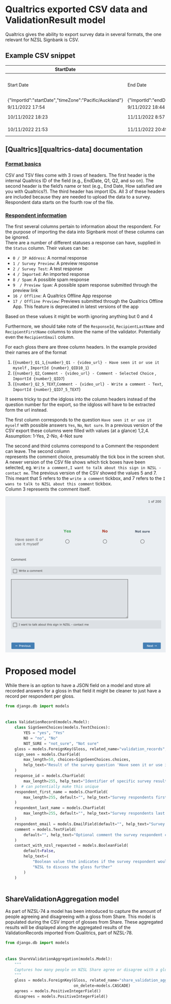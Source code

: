 # Qualtrics exported CSV data and ValidationResult model

Qualtrics gives the ability to export survey data in several formats, 
the one relevant for NZSL Signbank is CSV.

## Example CSV snippet

| StartDate	                                             | EndDate                                              | Status                | IPAddress                | Progress                | Duration (in seconds)   | Finished                | RecordedDate                                              | ResponseId               | RecipientLastName                | RecipientFirstName                | RecipientEmail                | ExternalReference                    | LocationLatitude                | LocationLongitude                | DistributionChannel                | UserLanguage                | Q_BallotBoxStuffing                | 1_Q1_1                                                                                           | 1_Q2                                                                                            | 1_Q2_5_TEXT                                                                                  |
|--------------------------------------------------------|------------------------------------------------------|-----------------------|--------------------------|-------------------------|-------------------------|-------------------------|-----------------------------------------------------------|--------------------------|----------------------------------|-----------------------------------|-------------------------------|--------------------------------------|---------------------------------|----------------------------------|------------------------------------|-----------------------------|------------------------------------|--------------------------------------------------------------------------------------------------|-------------------------------------------------------------------------------------------------|----------------------------------------------------------------------------------------------|
| Start Date                                             | End Date                                             | Response Type         | IP Address               | Progress                | Duration (in seconds)   | Finished                | Recorded Date                                             | Response ID              | Recipient Last Name              | Recipient First Name              | Recipient Email               | External Data Reference              | Location Latitude               | Location Longitude               | Distribution Channel               | User Language               | Q_BallotBoxStuffing                | 1_Q1 - https://vuw.qualtrics.com/CP/File.php?F=F_78nY3cJ9AWK0XtA - Have seen it or use it myself | Comment - https://vuw.qualtrics.com/CP/File.php?F=F_78nY3cJ9AWK0XtA - Comment - Selected Choice | Comment - https://vuw.qualtrics.com/CP/File.php?F=F_78nY3cJ9AWK0XtA - Write a comment - Text |
| {"ImportId":"startDate","timeZone":"Pacific/Auckland"} | {"ImportId":"endDate","timeZone":"Pacific/Auckland"} | {"ImportId":"status"} | {"ImportId":"ipAddress"} | {"ImportId":"progress"} | {"ImportId":"duration"} | {"ImportId":"finished"} | {"ImportId":"recordedDate","timeZone":"Pacific/Auckland"} | {"ImportId":"_recordId"} | {"ImportId":"recipientLastName"} | {"ImportId":"recipientFirstName"} | {"ImportId":"recipientEmail"} | {"ImportId":"externalDataReference"} | {"ImportId":"locationLatitude"} | {"ImportId":"locationLongitude"} | {"ImportId":"distributionChannel"} | {"ImportId":"userLanguage"} | {"ImportId":"Q_BallotBoxStuffing"} | {"ImportId":"1_QID10_1"}                                                                         | {"ImportId":"1_QID7"}                                                                           | {"ImportId":"1_QID7_5_TEXT"}                                                                 |
| 9/11/2022 17:54                                        | 9/11/2022 18:44                                      | 0                     |                          | 100                     | 2987                    | 1                       | 9/11/2022 18:44                                           | R_UMhF6SuJzvtZE2t        | Doe                              | Joe                               |                               |                                      |                                 |                                  | email                              | EN-GB                       |                                    | Not sure                                                                                         | Write a comment	                                                                                | couldn't see the video                                                                       |
| 10/11/2022 18:23                                       | 11/11/2022 8:57                                      | 0                     |                          | 100                     | 52428                   | 1                       | 11/11/2022 8:57                                           | R_3qqXgb2jvWPRPbR        | Name                             | Random                            |                               |                                      |                                 |                                  | email                              | EN-GB                       |                                    | Not sure                                                                                         | Write a comment,I want to talk about this sign in NZSL - contact me                             | video not showing?                                                                           |
| 10/11/2022 21:53                                       | 11/11/2022 20:49                                     | 0                     |                          | 100                     | 82586                   | 1                       | 11/11/2022 20:49                                          | R_3MrPivulGQ6TJmk        | Someone                          | Else                              |                               |                                      |                                 |                                  | email                              | EN-GB                       |                                    | Yes                                                                                              | Write a comment	                                                                                | I think only one sign for abbreviation - ticked yes but can't see video                      |

## [Qualtrics][qualtrics-data] documentation
### [Format basics][format-basics]

CSV and TSV files come with 3 rows of headers. The first header is the internal Qualtrics ID of 
the field (e.g., EndDate, Q1, Q2, and so on). The second header is the field’s name or text 
(e.g., End Date, How satisfied are you with Qualtrics?). The third header has import IDs. All 3 
of these headers are included because they are needed to upload the data to a survey. Respondent 
data starts on the fourth row of the file.  

### [Respondent information][respondent-information]
The first several columns pertain to information about the respondent. For the purpose of 
importing the data into Signbank most of these columns can be ignored.  
There are a number of different statuses a response can have, supplied in the `Status` column. 
Their values can be:

- `0 / IP Address`: A normal response
- `1 / Survey Preview`: A preview response 
- `2 / Survey Test`: A test response 
- `4 / Imported`: An imported response 
- `8 / Spam`: A possible spam response 
- `9  / Preview Spam`: A possible spam response submitted through the preview link 
- `16 / Offline`: A Qualtrics Offline App response 
- `17 / Offline Preview`: Previews submitted through the Qualtrics Offline App. This feature is deprecated in latest versions of the app

Based on these values it might be worth ignoring anything but 0 and 4

Furthermore, we should take note of the `ResponseId`, `RecipientLastName` and `RecipientFirstName` columns to 
store the name of the validator. Potentially even the `RecipientEmail` column.

For each gloss there are three column headers. In the example provided their names are of the 
format 
1. (`{number}_Q1_1`,`{number}_Q1 - {video_url} - Have seen it or use it myself` , `ImportId {number}_QID10_1`)
2. (`{number}_Q2`, `Comment - {video_url} - Comment - Selected Choice` , `ImportId {number}_QID7`)
3. (`{number}_Q2_5_TEXT`,`Comment - {video_url} - Write a comment - Text`, `ImportId {number}_QID7_5_TEXT`) 

It seems tricky to put the idgloss into the column headers instead of the question number for the 
export, so the idgloss will have to be extracted form the url instead.

The first column corresponds to the question `Have seen it or use it myself` with possible answers 
`Yes`, `No`, `Not sure`. 
In a previous version of the CSV export these columns were filled with values (at a glance) 1,2,4.  
Assumption: 1-Yes, 2-No, 4-Not sure

The second and third columns correspond to a Comment the respondent can leave. The second column  
represents the comment choice, presumably the tick box in the screen shot. 
A newer version of the CSV file shows which tick boxes have been selected, eg. 
`Write a comment,I want to talk about this sign in NZSL - contact me`.
The previous version of the CSV showed the values 5 and 7. This meant that 5 refers to the `write a comment` tickbox, and 7 refers to 
the `I wans to talk to NZSL about this comment` tickbox.  
Column 3 represents the comment itself.

![screenshot][qualitrics-screenshot]

# Proposed model

While there is an option to have a JSON field on a model and store all recorded answers for a 
gloss in that field it might be cleaner to just have a record per respondent per gloss.

```python
from django.db import models


class ValidationRecord(models.Model):
    class SignSeenChoices(models.TextChoices):
        YES = "yes", "Yes"
        NO = "no", "No"
        NOT_SURE = "not_sure", "Not sure"
    gloss = models.ForeignKey(Gloss, related_name="validation_records", on_delete=models.CASCADE)
    sign_seen = models.CharField(
        max_length=50, choices=SignSeenChoices.choices,
        help_text="Result of the survey question 'Have seen it or use it myself'"
    )
    response_id = models.CharField(
        max_length=255, help_text="Identifier of specific survey result in Qualitrics"
    )  # can potentially make this unique
    respondent_first_name = models.CharField(
        max_length=255, default="", help_text="Survey respondents first name"
    )
    respondent_last_name = models.CharField(
        max_length=255, default="", help_text="Survey respondents last name"
    )
    respondent_email = models.EmailField(default="", help_text="Survey respondents email")
    comment = models.TextField(
        default="", help_text="Optional comment the survey respondent can leave about the gloss"
    )
    contact_with_nzsl_requested = models.BooleanField(
        default=False,
        help_text=(
            "Boolean value that indicates if the survey respondent would like to be contacted by "
            "NZSL to discuss the gloss further"
        )
    )
    
```

## ShareValidationAggregation model

As part of NZSL-74 a model has been introduced to capture the amount of people agreeing and 
disagreeing with a gloss from Share. This model is populated during the CSV import of glosses 
from Share. These aggregated results will be displayed along the aggregated results of the 
ValidationRecords imported from Qualitrics, part of NZSL-78.

```python
from django.db import models


class ShareValidationAggregation(models.Model):
    """
    Captures how many people on NZSL Share agree or disagree with a gloss
    """
    gloss = models.ForeignKey(Gloss, related_name="share_validation_aggregations",
                              on_delete=models.CASCADE)
    agrees = models.PositiveIntegerField()
    disagrees = models.PositiveIntegerField()
```

<!-- Links and resources -->
[qualitrics-data]: https://www.qualtrics.com/support/survey-platform/data-and-analysis-module/data/download-data/export-data-overview/#UnderstandingDataSet
[format-basics]: https://www.qualtrics.com/support/survey-platform/data-and-analysis-module/data/download-data/understanding-your-dataset/#Basics
[respondent-information]: https://www.qualtrics.com/support/survey-platform/data-and-analysis-module/data/download-data/understanding-your-dataset/#RespondentInformation
[qualitrics-screenshot]: ./qualitrics-screenshot.png

